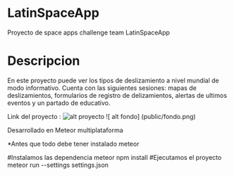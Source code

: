# LatinSpaceApp
Proyecto de  space apps challenge team LatinSpaceApp

# Descripcion
En este proyecto puede ver los tipos de deslizamiento a nivel mundial de modo informativo. Cuenta con las siguientes sesiones: mapas de deslizamientos, formularios de registro de delizamientos, alertas de ultimos eventos y un partado de educativo.

Link del proyecto : ![alt proyecto](http://latinspace.ml/)
![ alt fondo] (public/fondo.png)

Desarrollado en Meteor multiplataforma

*Antes que todo debe tener instalado meteor 

#Instalamos las dependencia 
meteor npm install
#Ejecutamos el proyecto 
meteor run --settings settings.json

